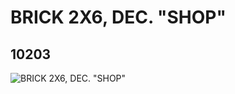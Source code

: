 # BRICK 2X6, DEC. "SHOP"
## 10203
![BRICK 2X6, DEC. "SHOP"](https://lc-www-live-s.legocdn.com/media/bricks/5/2/6001239.jpg)